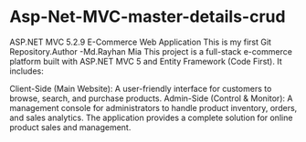 # Asp-Net-MVC-master-details-crud
ASP.NET MVC 5.2.9 E-Commerce Web Application
This is my first Git Repository.Author -Md.Rayhan Mia
This project is a full-stack e-commerce platform built with ASP.NET MVC 5 and Entity Framework (Code First). It includes:

Client-Side (Main Website): A user-friendly interface for customers to browse, search, and purchase products.
Admin-Side (Control & Monitor): A management console for administrators to handle product inventory, orders, and sales analytics.
The application provides a complete solution for online product sales and management.

